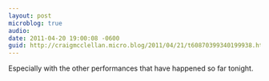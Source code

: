 ```yaml
---
layout: post
microblog: true
audio: 
date: 2011-04-20 19:00:08 -0600
guid: http://craigmcclellan.micro.blog/2011/04/21/t60870399340199938.html
---
```

Especially with the other performances that have happened so far tonight.
